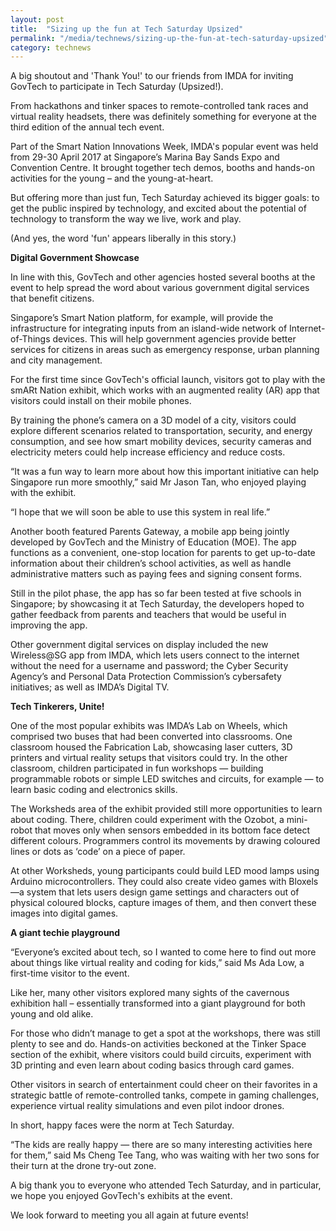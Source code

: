 ```yaml
---
layout: post
title:  "Sizing up the fun at Tech Saturday Upsized"
permalink: "/media/technews/sizing-up-the-fun-at-tech-saturday-upsized"
category: technews
---
```


A big shoutout and 'Thank You!' to our friends from IMDA for inviting GovTech to participate in Tech Saturday (Upsized!).

From hackathons and tinker spaces to remote-controlled tank races and virtual reality headsets, there was definitely something for everyone at the third edition of the annual tech event.

Part of the Smart Nation Innovations Week, IMDA's popular event was held from 29-30 April 2017 at Singapore’s Marina Bay Sands Expo and Convention Centre. It brought together tech demos, booths and hands-on activities for the young – and the young-at-heart.

But offering more than just fun, Tech Saturday achieved its bigger goals: to get the public inspired by technology, and excited about the potential of technology to transform the way we live, work and play.

(And yes, the word 'fun' appears liberally in this story.)


**Digital Government Showcase**

In line with this, GovTech and other agencies hosted several booths at the event to help spread the word about various government digital services that benefit citizens.

Singapore’s Smart Nation platform, for example, will provide the infrastructure for integrating inputs from an island-wide network of Internet-of-Things devices. This will help government agencies provide better services for citizens in areas such as emergency response, urban planning and city management.

For the first time since GovTech's official launch, visitors got to play with the smARt Nation exhibit, which works with an augmented reality (AR) app that visitors could install on their mobile phones.

By training the phone’s camera on a 3D model of a city, visitors could explore different scenarios related to transportation, security, and energy consumption, and see how smart mobility devices, security cameras and electricity meters could help increase efficiency and reduce costs.

“It was a fun way to learn more about how this important initiative can help Singapore run more smoothly,” said Mr Jason Tan, who enjoyed playing with the exhibit.

“I hope that we will soon be able to use this system in real life.”

Another booth featured Parents Gateway, a mobile app being jointly developed by GovTech and the Ministry of Education (MOE). The app functions as a convenient, one-stop location for parents to get up-to-date information about their children’s school activities, as well as handle administrative matters such as paying fees and signing consent forms.

Still in the pilot phase, the app has so far been tested at five schools in Singapore; by showcasing it at Tech Saturday, the developers hoped to gather feedback from parents and teachers that would be useful in improving the app.

Other government digital services on display included the new Wireless@SG app from IMDA, which lets users connect to the internet without the need for a username and password; the Cyber Security Agency’s and Personal Data Protection Commission’s cybersafety initiatives; as well as IMDA’s Digital TV.


**Tech Tinkerers, Unite!**

One of the most popular exhibits was IMDA’s Lab on Wheels, which comprised two buses that had been converted into classrooms. One classroom housed the Fabrication Lab, showcasing laser cutters, 3D printers and virtual reality setups that visitors could try. In the other classroom, children participated in fun workshops — building programmable robots or simple LED switches and circuits, for example — to learn basic coding and electronics skills.

The Worksheds area of the exhibit provided still more opportunities to learn about coding. There, children could experiment with the Ozobot, a mini-robot that moves only when sensors embedded in its bottom face detect different colours. Programmers control its movements by drawing coloured lines or dots as ‘code’ on a piece of paper.

At other Worksheds, young participants could build LED mood lamps using Arduino microcontrollers. They could also create video games with Bloxels—a system that lets users design game settings and characters out of physical coloured blocks, capture images of them, and then convert these images into digital games.


**A giant techie playground**

“Everyone’s excited about tech, so I wanted to come here to find out more about things like virtual reality and coding for kids,” said Ms Ada Low, a first-time visitor to the event. 

Like her, many other visitors explored many sights of the cavernous exhibition hall – essentially transformed into a giant playground for both young and old alike.

For those who didn’t manage to get a spot at the workshops, there was still plenty to see and do. Hands-on activities beckoned at the Tinker Space section of the exhibit, where visitors could build circuits, experiment with 3D printing and even learn about coding basics through card games.

Other visitors in search of entertainment could cheer on their favorites in a strategic battle of remote-controlled tanks, compete in gaming challenges, experience virtual reality simulations and even pilot indoor drones.

In short, happy faces were the norm at Tech Saturday.

“The kids are really happy — there are so many interesting activities here for them,” said Ms Cheng Tee Tang, who was waiting with her two sons for their turn at the drone try-out zone.

A big thank you to everyone who attended Tech Saturday, and in particular, we hope you enjoyed GovTech's exhibits at the event.

We look forward to meeting you all again at future events!
